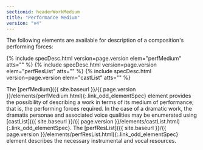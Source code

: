 ```yaml
---
sectionid: headerWorkMedium
title: "Performance Medium"
version: "v4"
---
```




The following elements are available for description of a composition's performing
forces:



{% include specDesc.html version=page.version elem="perfMedium" atts="" %}
{% include specDesc.html version=page.version elem="perfResList" atts="" %}
{% include specDesc.html version=page.version elem="castList" atts="" %}



The [perfMedium]({{ site.baseurl }}/{{ page.version }}/elements/perfMedium.html){:.link_odd_elementSpec} element provides the possibility of describing a work
in terms of its medium of performance; that is, the performing forces required. In
the case
of a dramatic work, the dramatis personae and associated voice qualities may be enumerated
using [castList]({{ site.baseurl }}/{{ page.version }}/elements/castList.html){:.link_odd_elementSpec}. The [perfResList]({{ site.baseurl }}/{{ page.version }}/elements/perfResList.html){:.link_odd_elementSpec} element
describes the necessary instrumental and vocal resources.



